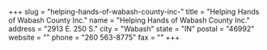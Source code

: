 +++
slug = "helping-hands-of-wabash-county-inc-"
title = "Helping Hands of Wabash County Inc."
name = "Helping Hands of Wabash County Inc."
address = "2913 E. 250 S."
city = "Wabash"
state = "IN"
postal = "46992"
website = ""
phone = "260 563-8775"
fax = ""
+++
